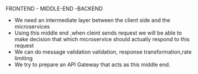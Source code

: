 FRONTEND - MIDDLE-END -BACKEND

- We need an intermediate layer between the client side and the microservices
- Using this middle end ,when cleint sends request we will be able to make decision that which microservice should actually respond to this request
- We can do message validation validation, response transformation,rate limiting
- We try to prepare an API Gateway that acts as this middle end.
